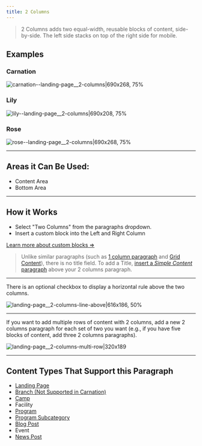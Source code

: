 ```yaml
---
title: 2 Columns
---
```



> 2 Columns adds two equal-width, reusable blocks of content, side-by-side. The left side stacks on top of the right side for mobile.

## Examples

### Carnation

![carnation--landing-page__2-columns|690x268, 75%](upload://dkzxUqrsfBxqvPnivluX5HzHuhA.png)

### Lily

![lily--landing-page__2-columns|690x208, 75%](upload://wqxqkbzAzZ1JtBrs4RZGcU7nPX2.png)

### Rose

![rose--landing-page__2-columns|690x268, 75%](upload://nRt57PAn1C33zFd8BXarNcSLrT6.png)

---

## Areas it Can Be Used:

* Content Area
* Bottom Area

---

## How it Works

* Select "Two Columns" from the paragraphs dropdown.
* Insert a custom block into the Left and Right Column

[Learn more about custom blocks ⇒](https://community.openymca.org/t/blocks-website-structure-open-y-user-docs/733)

> Unlike similar paragraphs (such as [1 column paragraph](https://community.openymca.org/t/1-column-paragraphs-open-y-user-docs/698) and [Grid Content](https://community.openymca.org/t/grid-content-paragraphs-open-y-user-docs/716)), there is no title field. To add a Title, [insert a *Simple Content* paragraph](https://community.openymca.org/t/simple-content-paragraphs-open-y-user-docs/724) above your 2 columns paragraph.

---

There is an optional checkbox to display a horizontal rule above the two columns.

![landing-page__2-columns-line-above|616x186, 50%](upload://rsZNPIOPtpILPC1XRQEGBb2FFTV.png)

---

If you want to add multiple rows of content with 2 columns, add a new 2 columns paragraph for each set of two you want (e.g., if you have five blocks of content, add three 2 columns paragraphs).

![landing-page__2-columns-multi-row|320x189](upload://gJ2vO2DWTfWm7zi11C9csfMZZK1.gif)

---

## Content Types That Support this Paragraph

* [Landing Page](https://community.openymca.org/t/landing-page-content-types-open-y-user-docs/667)
* [Branch (Not Supported in Carnation)](https://community.openymca.org/t/branch-content-types-open-y-user-docs/685)
* [Camp](https://community.openymca.org/t/camp-content-types-user-docs/690)
* Facility
* [Program](https://community.openymca.org/t/program-content-types-open-y-user-docs/691)
* [Program Subcategory](https://community.openymca.org/t/landing-page-content-types-open-y-user-docs/667)
* [Blog Post](https://community.openymca.org/t/blog-post-content-types-open-y-user-docs/693)
* Event
* [News Post](https://community.openymca.org/t/news-post-content-types-open-y-user-docs/694)